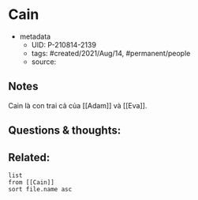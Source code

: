 # Cain

- metadata
	- UID: P-210814-2139
	- tags: #created/2021/Aug/14, #permanent/people 
	- source: 

## Notes
Cain là con trai cả của [[Adam]] và [[Eva]]. 

## Questions & thoughts:

## Related:
```dataview
list
from [[Cain]]
sort file.name asc
```
